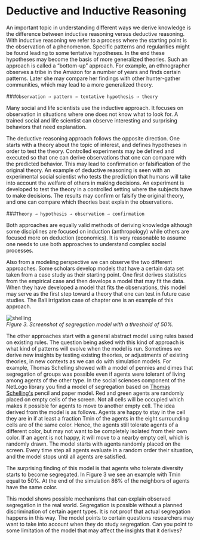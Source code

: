 # Deductive and Inductive Reasoning
An important topic in understanding different ways we derive knowledge is the difference between inductive reasoning versus deductive reasoning. With inductive reasoning we refer to a process where the starting point is the observation of a phenomenon. Specific patterns and regularities might be found leading to some tentative hypotheses. In the end these hypotheses may become the basis of more generalized theories. Such an approach is called a “bottom-up” approach. For example, an ethnographer observes a tribe in the Amazon for a number of years and finds certain patterns. Later she may compare her findings with other hunter-gather communities, which may lead to a more generalized theory.

###`Observation → pattern → tentative hypothesis → theory`

Many social and life scientists use the inductive approach. It focuses on observation in situations where one does not know what to look for. A trained social and life scientist can observe interesting and surprising behaviors that need explanation.

The deductive reasoning approach follows the opposite direction. One starts with a theory about the topic of interest, and defines hypotheses in order to test the theory. Controlled experiments may be defined and executed so that one can derive observations that one can compare with the predicted behavior. This may lead to confirmation or falsification of the original theory. An example of deductive reasoning is seen with an experimental social scientist who tests the prediction that humans will take into account the welfare of others in making decisions. An experiment is developed to test the theory in a controlled setting where the subjects have to make decisions. The results may confirm or falsify the original theory, and one can compare which theories best explain the observations.

###`Theory → hypothesis → observation → confirmation`

Both approaches are equally valid methods of deriving knowledge although some disciplines are focused on induction (anthropology) while others are focused more on deduction (economics). It is very reasonable to assume one needs to use both approaches to understand complex social processes.

Also from a modeling perspective we can observe the two different approaches. Some scholars develop models that have a certain data set taken from a case study as their starting point. One first derives statistics from the empirical case and then develops a model that may fit the data. When they have developed a model that fits the observations, this model may serve as the first step toward a theory that one can test in future case studies. The Bali irrigation case of chapter one is an example of this approach.

![shelling](https://raw.githubusercontent.com/comses/intro-to-abm/master/assets/images/CH_2_Fig_3_shelling.png)<br>*Figure 3. Screenshot of segregation model with a threshold of 50%.*

The other approaches start with a general abstract model using rules based on existing rules. The question being asked with this kind of approach is what kind of patterns will evolve when the model is run. Sometimes we derive new insights by testing existing theories, or adjustments of existing theories, in new contexts as we can do with simulation models. For example, Thomas Schelling showed with a model of pennies and dimes that segregation of groups was possible even if agents were tolerant of living among agents of the other type. In the social sciences component of the NetLogo library you find a model of segregation based on [Thomas Schelling's](http://en.wikipedia.org/wiki/Thomas_Schelling) pencil and paper model. Red and green agents are randomly placed on empty cells of the screen. Not all cells will be occupied which makes it possible for agents to move to another empty cell. The idea derived from the model is as follows. Agents are happy to stay in the cell they are in if at least a fraction Tmin of the agents in the eight surrounding cells are of the same color. Hence, the agents still tolerate agents of a different color, but may not want to be completely isolated from their own color. If an agent is not happy, it will move to a nearby empty cell, which is randomly drawn. The model starts with agents randomly placed on the screen. Every time step all agents evaluate in a random order their situation, and the model stops until all agents are satisfied.

The surprising finding of this model is that agents who tolerate diversity starts to become segregated. In Figure 3 we see an example with Tmin equal to 50%. At the end of the simulation 86% of the neighbors of agents have the same color.

This model shows possible mechanisms that can explain observed segregation in the real world. Segregation is possible without a planned discrimination of certain agent types. It is not proof that actual segregation happens in this way. The model points to certain questions researchers may want to take into account when they do study segregation. Can you point to some limitation of the model that may affect the insights that it derives?
